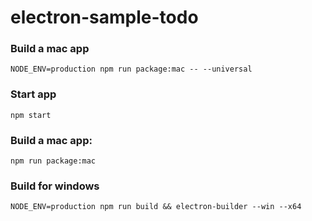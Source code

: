 # electron-sample-todo

### Build a mac app

```
NODE_ENV=production npm run package:mac -- --universal
```

### Start app

```
npm start
```

### Build a mac app:

```
npm run package:mac
```

### Build for windows

```
NODE_ENV=production npm run build && electron-builder --win --x64
```
